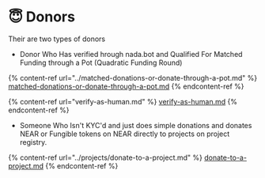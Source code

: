 # 😇 Donors

Their are two types of donors

* Donor Who Has verified hrough nada.bot and Qualified For Matched Funding through a Pot (Quadratic Funding Round)

{% content-ref url="../matched-donations-or-donate-through-a-pot.md" %}
[matched-donations-or-donate-through-a-pot.md](../matched-donations-or-donate-through-a-pot.md)
{% endcontent-ref %}

{% content-ref url="verify-as-human.md" %}
[verify-as-human.md](verify-as-human.md)
{% endcontent-ref %}

* Someone Who Isn't KYC'd and just does simple donations and donates NEAR or Fungible tokens on NEAR directly to projects on project registry.

{% content-ref url="../projects/donate-to-a-project.md" %}
[donate-to-a-project.md](../projects/donate-to-a-project.md)
{% endcontent-ref %}


